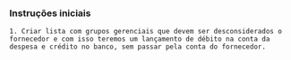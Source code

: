 ### Instruções iniciais

	1. Criar lista com grupos gerenciais que devem ser desconsiderados o fornecedor e com isso teremos um lançamento de débito na conta da despesa e crédito no banco, sem passar pela conta do fornecedor.
